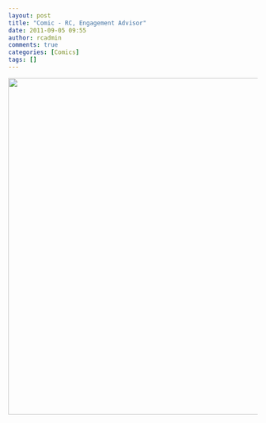 ```yaml
---
layout: post
title: "Comic - RC, Engagement Advisor"
date: 2011-09-05 09:55
author: rcadmin
comments: true
categories: [Comics]
tags: []
---
```

<a href="http://bitsmack.com/comics/2011/09/05/comic-rc-engagement-advisor/"><img src="http://dl.bitsmack.com/uploads/2011/09/20110905.jpg" alt="" title="Next up, how to pretend you have an opinion on decorations." width="680" height="680" class="alignnone size-full wp-image-2269" /></a>
